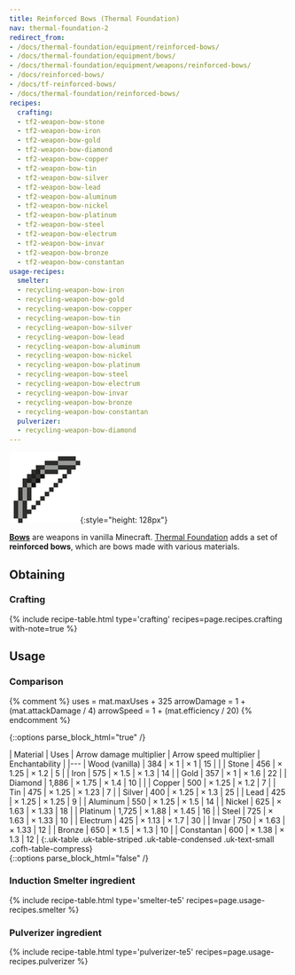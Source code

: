 ```yaml
---
title: Reinforced Bows (Thermal Foundation)
nav: thermal-foundation-2
redirect_from:
- /docs/thermal-foundation/equipment/reinforced-bows/
- /docs/thermal-foundation/equipment/bows/
- /docs/thermal-foundation/equipment/weapons/reinforced-bows/
- /docs/reinforced-bows/
- /docs/tf-reinforced-bows/
- /docs/thermal-foundation/reinforced-bows/
recipes:
  crafting:
  - tf2-weapon-bow-stone
  - tf2-weapon-bow-iron
  - tf2-weapon-bow-gold
  - tf2-weapon-bow-diamond
  - tf2-weapon-bow-copper
  - tf2-weapon-bow-tin
  - tf2-weapon-bow-silver
  - tf2-weapon-bow-lead
  - tf2-weapon-bow-aluminum
  - tf2-weapon-bow-nickel
  - tf2-weapon-bow-platinum
  - tf2-weapon-bow-steel
  - tf2-weapon-bow-electrum
  - tf2-weapon-bow-invar
  - tf2-weapon-bow-bronze
  - tf2-weapon-bow-constantan
usage-recipes:
  smelter:
  - recycling-weapon-bow-iron
  - recycling-weapon-bow-gold
  - recycling-weapon-bow-copper
  - recycling-weapon-bow-tin
  - recycling-weapon-bow-silver
  - recycling-weapon-bow-lead
  - recycling-weapon-bow-aluminum
  - recycling-weapon-bow-nickel
  - recycling-weapon-bow-platinum
  - recycling-weapon-bow-steel
  - recycling-weapon-bow-electrum
  - recycling-weapon-bow-invar
  - recycling-weapon-bow-bronze
  - recycling-weapon-bow-constantan
  pulverizer:
  - recycling-weapon-bow-diamond
---
```


![Reinforced Bows](/assets/images/thermal-foundation/bows.gif){:style="height: 128px"}


**[Bows](https://minecraft.gamepedia.com/Bow)** are weapons in vanilla
Minecraft. [Thermal Foundation](/docs/thermal-foundation-2/) adds a set of
**reinforced bows**, which are bows made with various materials.


Obtaining
---------

### Crafting
{% include recipe-table.html type='crafting' recipes=page.recipes.crafting with-note=true %}


Usage
-----

### Comparison
{% comment %}
uses = mat.maxUses + 325
arrowDamage = 1 + (mat.attackDamage / 4)
arrowSpeed = 1 + (mat.efficiency / 20)
{% endcomment %}

{::options parse_block_html="true" /}
<div class="uk-overflow-container">
| Material | Uses | Arrow damage multiplier | Arrow speed multiplier | Enchantability |
|---
| Wood (vanilla) | 384 | × 1 | × 1 | 15 |
|
| Stone | 456 | × 1.25 | × 1.2 | 5 |
| Iron | 575 | × 1.5 | × 1.3 | 14 |
| Gold | 357 | × 1 | × 1.6 | 22 |
| Diamond | 1,886 | × 1.75 | × 1.4 | 10 |
|
| Copper | 500 | × 1.25 | × 1.2 | 7 |
| Tin | 475 | × 1.25 | × 1.23 | 7 |
| Silver | 400 | × 1.25 | × 1.3 | 25 |
| Lead | 425 | × 1.25 | × 1.25 | 9 |
| Aluminum | 550 | × 1.25 | × 1.5 | 14 |
| Nickel | 625 | × 1.63 | × 1.33 | 18 |
| Platinum | 1,725 | × 1.88 | × 1.45 | 16 |
| Steel | 725 | × 1.63 | × 1.33 | 10 |
| Electrum | 425 | × 1.13 | × 1.7 | 30 |
| Invar | 750 | × 1.63 | × 1.33 | 12 |
| Bronze | 650 | × 1.5 | × 1.3 | 10 |
| Constantan | 600 | × 1.38 | × 1.3 | 12 |
{:.uk-table .uk-table-striped .uk-table-condensed .uk-text-small .cofh-table-compress}
</div>
{::options parse_block_html="false" /}

### Induction Smelter ingredient
{% include recipe-table.html type='smelter-te5' recipes=page.usage-recipes.smelter %}

### Pulverizer ingredient
{% include recipe-table.html type='pulverizer-te5' recipes=page.usage-recipes.pulverizer %}
